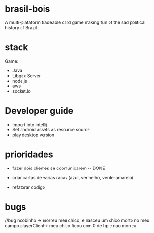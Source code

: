 # brasil-bois
A multi-plataform tradeable card game making fun of the sad political history of Brazil

# stack
Game:
 - Java
 - Libgdx
Server
 - node.js
 - aws
 - socket.io

# Developer guide
- Import into intellij
- Set android assets as resource source
- play desktop version


# prioridades
- fazer dois clientes se ccomunicarem  -- DONE

- criar cartas de varias racas (azul, vermelho, verde-amarelo)
- refatorar codigo

# bugs
//bug
noobinho -> morreu meu chico, e nasceu um chico morto no meu campo
playerClient-> meu chico ficou com 0 de hp e nao morreu